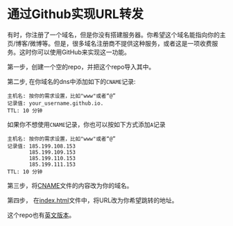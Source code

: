 # 通过Github实现URL转发
有时，你注册了一个域名，但是你没有搭建服务器。你希望这个域名能指向你的主页/博客/微博等。但是，很多域名注册商不提供这种服务，或者这是一项收费服务。这时你可以使用GitHub来实现这一功能。

第一步，创建一个空的repo，并把这个repo导入其中。

第二步, 在你域名的dns中添加如下的`CNAME`记录:
```
主机名: 按你的需求设置，比如"www"或者“@”
记录值: your_username.github.io.
TTL: 10 分钟
```

如果你不想使用`CNAME`记录，你也可以按如下方式添加`A`记录
```
主机名: 按你的需求设置，比如"www"或者“@”
记录值: 185.199.108.153
       185.199.109.153
       185.199.110.153
       185.199.111.153
TTL: 10 分钟
```

第三步，将[CNAME](./CNAME)文件的内容改为你的域名。

第四步， 在[index.html](./index.html)文件中，将URL改为你希望跳转的地址。

这个repo也有[英文版本](https://github.com/y2l/URL-Redirect/)。
